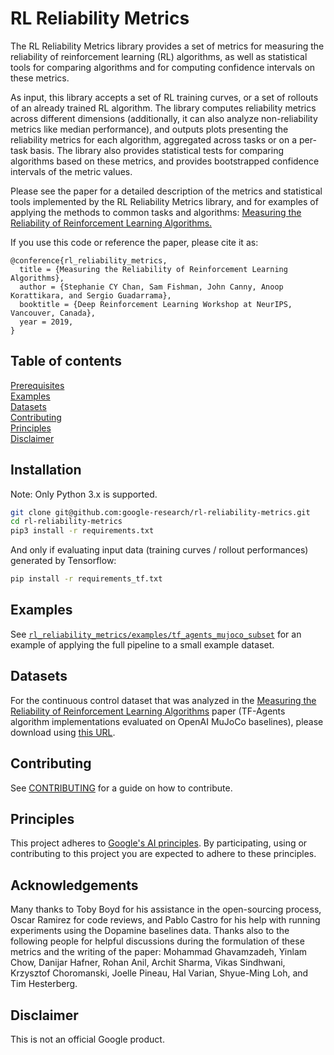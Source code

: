 # RL Reliability Metrics

The RL Reliability Metrics library provides a set of metrics for measuring the
reliability of reinforcement learning (RL) algorithms, as well as statistical
tools for comparing algorithms and for computing confidence intervals on these
metrics.

As input, this library accepts a set of RL training curves, or a set of rollouts
of an already trained RL algorithm. The library computes reliability metrics
across different dimensions (additionally, it can also analyze non-reliability
metrics like median performance), and outputs plots presenting the reliability
metrics for each algorithm, aggregated across tasks or on a per-task basis. The
library also provides statistical tests for comparing algorithms based on these
metrics, and provides bootstrapped confidence intervals of the metric values.

Please see the paper for a detailed description of the metrics and statistical
tools implemented by the RL Reliability Metrics library, and for examples of
applying the methods to common tasks and algorithms:
[Measuring the Reliability of Reinforcement Learning Algorithms.](https://drive.google.com/file/d/1a4CQI-x3MxpsouUWFFdVGplacrjqykTM/view)

If you use this code or reference the paper, please cite it as:

```
@conference{rl_reliability_metrics,
  title = {Measuring the Reliability of Reinforcement Learning Algorithms},
  author = {Stephanie CY Chan, Sam Fishman, John Canny, Anoop Korattikara, and Sergio Guadarrama},
  booktitle = {Deep Reinforcement Learning Workshop at NeurIPS, Vancouver, Canada},
  year = 2019,
}
```

## Table of contents

<a href='#Prerequisites'>Prerequisites</a><br>
<a href='#Examples'>Examples</a><br>
<a href='#Datasets'>Datasets</a><br>
<a href='#Contributing'>Contributing</a><br>
<a href='#Principles'>Principles</a><br>
<a href='#Disclaimer'>Disclaimer</a><br>

## Installation

Note: Only Python 3.x is supported.

```sh
git clone git@github.com:google-research/rl-reliability-metrics.git
cd rl-reliability-metrics
pip3 install -r requirements.txt
```

And only if evaluating input data (training curves / rollout performances)
generated by Tensorflow:

```sh
pip install -r requirements_tf.txt
```

## Examples

See
[`rl_reliability_metrics/examples/tf_agents_mujoco_subset`](rl_reliability_metrics/examples/tf_agents_mujoco_subset)
for an example of applying the full pipeline to a small example dataset.

## Datasets

For the continuous control dataset that was analyzed in the
[Measuring the Reliability of Reinforcement Learning Algorithms](https://drive.google.com/file/d/1a4CQI-x3MxpsouUWFFdVGplacrjqykTM/view)
paper (TF-Agents algorithm implementations evaluated on OpenAI MuJoCo
baselines), please download using
[this URL](https://storage.googleapis.com/rl-reliability-metrics/data/tf_agents_full_dataset.tgz).

## Contributing

See [CONTRIBUTING](CONTRIBUTING.md) for a guide on how to contribute.

## Principles

This project adheres to [Google's AI principles](PRINCIPLES.md). By
participating, using or contributing to this project you are expected to adhere
to these principles.

## Acknowledgements

Many thanks to Toby Boyd for his assistance in the open-sourcing process, Oscar
Ramirez for code reviews, and Pablo Castro for his help with running experiments
using the Dopamine baselines data. Thanks also to the following people for
helpful discussions during the formulation of these metrics and the writing of
the paper: Mohammad Ghavamzadeh, Yinlam Chow, Danijar Hafner, Rohan Anil, Archit
Sharma, Vikas Sindhwani, Krzysztof Choromanski, Joelle Pineau, Hal Varian,
Shyue-Ming Loh, and Tim Hesterberg.

## Disclaimer

This is not an official Google product.
